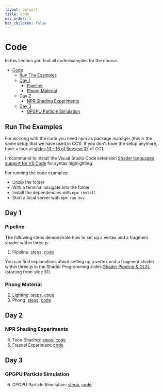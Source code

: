 ```yaml
---
layout: default
title: Code
nav_order: 3
has_children: false
---
```


# Code

In this section you find all code examples for the course.

* [Code](#code)
    * [Run The Examples](#run-the-examples)
    * [Day 1](#day-1)
        * [Pipeline](#pipeline)
        * [Phong Material](#phong-material)
    * [Day 2](#day-2)
        * [NPR Shading Experiments](#npr-shading-experiments)
    * [Day 3](#day-3)
        * [GPGPU Particle Simulation](#gpgpu-particle-simulation)


## Run The Examples

For working with the code you need npm as package manager (this is the same setup that we have used in CC1). If you don't have the setup anymore, have a look at [slides 13 - 16 of Seesion 07](https://ctechfilmuniversity.github.io/lecture_ws2324_creative_coding_1/03_slides/cc1_ws2324_07_slides.html#44) of CC1.  
  
I recommend to install the Visual Studio Code extension [Shader languages support for VS Code](https://marketplace.visualstudio.com/items?itemName=slevesque.shader) for syntax highlighting.
  
For running the code examples:

* Unzip the folder
* With a terminal navigate into the folder 
* Install the dependencies with `npm install`
* Start a local server with `npm run dev`


## Day 1


### Pipeline

The following steps demonstrate how to set up a vertex and a fragment shader within three.js.

1. Pipeline: [steps](./01_pipeline/pipeline_steps.md), [code](./01_pipeline/pipeline_code.zip)

You can find explanations about setting up a vertex and a fragment shader within three.js in the Shader Programming slides [Shader Pipeline & GLSL](https://ctechfilmuniversity.github.io/workshop_sose24_shader_programming/01_slides/shader_02_shaders_slides.html) (starting from slide 51).

### Phong Material

2. Lighting: [steps](./02_lights/lights_steps.md), [code](./02_lights/lights_code.zip)
3. Phong: [steps](./03_phong/phong_steps.md), [code](./03_phong/phong_code.zip)

## Day 2

### NPR Shading Experiments

4. Toon Shading: [steps](./04_toon/toon_steps.md), [code](./04_toon/toon_code.zip)
5. Fresnel Experiment: [code](./05_fresnel/fresnel_code.zip)


## Day 3

### GPGPU Particle Simulation

6. GPGPU Particle Simulation: [stepa](./06_gpgpu/gpgpu_steps.md), [code](./06_gpgpu/gpgpu_code.zip)